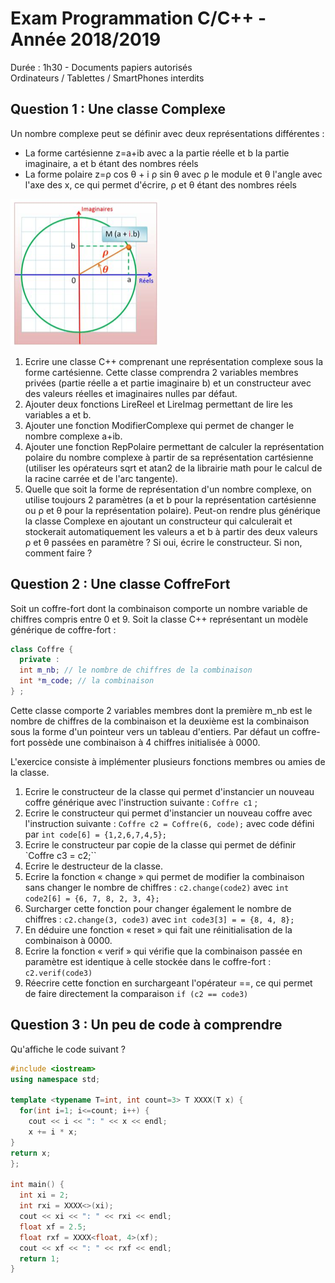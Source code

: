Exam Programmation C/C++ - Année 2018/2019
==========================================

Durée : 1h30 - Documents papiers autorisés  
Ordinateurs / Tablettes / SmartPhones interdits

Question 1 : Une classe Complexe
--------------------------------

Un nombre complexe peut se définir avec deux représentations
différentes :

* La forme cartésienne z=a+ib avec a la partie réelle et b la partie imaginaire, a et b étant des nombres réels
* La forme polaire z=ρ cos θ + i ρ sin θ avec ρ le module et θ l'angle avec l'axe des x, ce qui permet d'écrire, ρ et θ étant des nombres réels

![](exam2018-2019.png)

1. Ecrire une classe C++ comprenant une représentation complexe sous la forme cartésienne. Cette classe comprendra 2 variables membres privées (partie réelle a et partie imaginaire b) et un constructeur avec des valeurs réelles et imaginaires nulles par défaut.
2. Ajouter deux fonctions LireReel et LireImag permettant de lire les variables a et b.
3. Ajouter une fonction ModifierComplexe qui permet de changer le nombre complexe a+ib.
4. Ajouter une fonction RepPolaire permettant de calculer la représentation polaire du nombre complexe à partir de sa représentation cartésienne (utiliser les opérateurs sqrt et atan2 de la librairie math pour le calcul de la racine carrée et de l'arc tangente).
5. Quelle que soit la forme de représentation d'un nombre complexe, on utilise toujours 2 paramètres (a et b pour la représentation cartésienne ou ρ et θ pour la représentation polaire). Peut-on rendre plus générique la classe Complexe en ajoutant un constructeur qui calculerait et stockerait automatiquement les valeurs a et b à partir des deux valeurs ρ et θ passées en paramètre ? Si oui, écrire le constructeur. Si non, comment faire ?

Question 2 : Une classe CoffreFort 
-----------------------------------

Soit un coffre-fort dont la combinaison comporte un nombre variable de
chiffres compris entre 0 et 9. Soit la classe C++ représentant un modèle
générique de coffre-fort :

```c++
class Coffre {
  private :
  int m_nb; // le nombre de chiffres de la combinaison
  int *m_code; // la combinaison
} ;
```

Cette classe comporte 2 variables membres dont la première m\_nb est le
nombre de chiffres de la combinaison et la deuxième est la combinaison
sous la forme d'un pointeur vers un tableau d'entiers. Par défaut un
coffre-fort possède une combinaison à 4 chiffres initialisée à 0000.

L'exercice consiste à implémenter plusieurs fonctions membres ou amies
de la classe.

1. Ecrire le constructeur de la classe qui permet d'instancier un nouveau coffre générique avec l'instruction suivante : `Coffre c1` ;
2. Ecrire le constructeur qui permet d'instancier un nouveau coffre avec l'instruction suivante : `Coffre c2 = Coffre(6, code);` avec code défini par `int code[6] = {1,2,6,7,4,5};` 
3. Ecrire le constructeur par copie de la classe qui permet de définir `Coffre c3 = c2;``
4. Ecrire le destructeur de la classe.
5. Ecrire la fonction « change » qui permet de modifier la combinaison sans changer le nombre de chiffres : `c2.change(code2)` avec `int code2[6] = {6, 7, 8, 2, 3, 4};`
6. Surcharger cette fonction pour changer également le nombre de chiffres : `c2.change(3, code3)` avec `int code3[3] = = {8, 4, 8};`
7. En déduire une fonction « reset » qui fait une réinitialisation de la combinaison à 0000.
8. Ecrire la fonction « verif » qui vérifie que la combinaison passée en paramètre est identique à celle stockée dans le coffre-fort : `c2.verif(code3)`
9. Réecrire cette fonction en surchargeant l'opérateur ==, ce qui permet de faire directement la comparaison `if (c2 == code3)`

Question 3 : Un peu de code à comprendre 
-----------------------------------------

Qu'affiche le code suivant ?  

```c++
#include <iostream>
using namespace std;

template <typename T=int, int count=3> T XXXX(T x) {
  for(int i=1; i<=count; i++) {
    cout << i << ": " << x << endl;
    x += i * x;
}
return x;
};

int main() {
  int xi = 2;
  int rxi = XXXX<>(xi);
  cout << xi << ": " << rxi << endl;
  float xf = 2.5;
  float rxf = XXXX<float, 4>(xf);
  cout << xf << ": " << rxf << endl;
  return 1;
}
```
